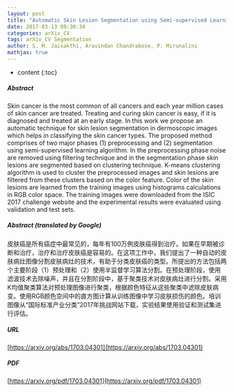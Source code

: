```yaml
---
layout: post
title: "Automatic Skin Lesion Segmentation using Semi-supervised Learning Technique"
date: 2017-03-13 09:30:34
categories: arXiv_CV
tags: arXiv_CV Segmentation
author: S. M. Jaisakthi, Aravindan Chandrabose, P. Mirunalini
mathjax: true
---
```


* content
{:toc}

##### Abstract
Skin cancer is the most common of all cancers and each year million cases of skin cancer are treated. Treating and curing skin cancer is easy, if it is diagnosed and treated at an early stage. In this work we propose an automatic technique for skin lesion segmentation in dermoscopic images which helps in classifying the skin cancer types. The proposed method comprises of two major phases (1) preprocessing and (2) segmentation using semi-supervised learning algorithm. In the preprocessing phase noise are removed using filtering technique and in the segmentation phase skin lesions are segmented based on clustering technique. K-means clustering algorithm is used to cluster the preprocessed images and skin lesions are filtered from these clusters based on the color feature. Color of the skin lesions are learned from the training images using histograms calculations in RGB color space. The training images were downloaded from the ISIC 2017 challenge website and the experimental results were evaluated using validation and test sets.

##### Abstract (translated by Google)
皮肤癌是所有癌症中最常见的，每年有100万例皮肤癌得到治疗。如果在早期被诊断和治疗，治疗和治疗皮肤癌是容易的。在这项工作中，我们提出了一种自动的皮肤病灶图像分割皮肤病灶的技术，有助于分类皮肤癌的类型。所提出的方法包括两个主要阶段（1）预处理和（2）使用半监督学习算法分割。在预处理阶段，使用滤波技术去除噪声，并且在分割阶段中，基于聚类技术对皮肤病灶进行分割。采用K均值聚类算法对预处理图像进行聚类，根据颜色特征从这些聚类中滤除皮肤病变。使用RGB颜色空间中的直方图计算从训练图像中学习皮肤损伤的颜色。培训图像从“国际标准产业分类”2017年挑战网站下载，实验结果使用验证和测试集进行评估。

##### URL
[https://arxiv.org/abs/1703.04301](https://arxiv.org/abs/1703.04301)

##### PDF
[https://arxiv.org/pdf/1703.04301](https://arxiv.org/pdf/1703.04301)

